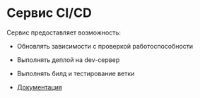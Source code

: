 # Сервис CI/CD

Сервис предоставляет возможность:

* Обновлять зависимости с проверкой работоспособности
* Выполнять деплой на dev-сервер
* Выполнять билд и тестирование ветки

* [Документация](./docs/README.md)
